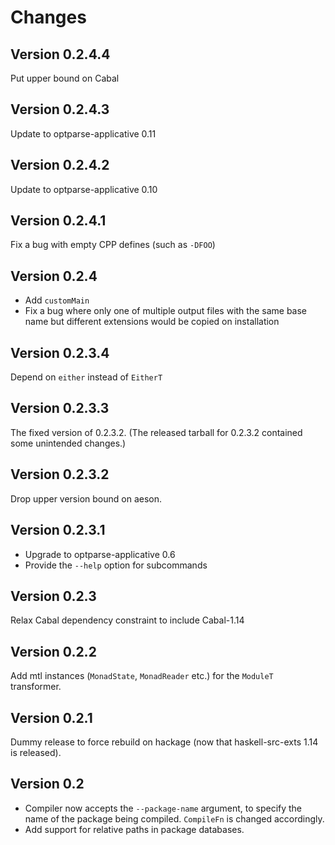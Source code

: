 Changes
=======

Version 0.2.4.4
---------------

Put upper bound on Cabal

Version 0.2.4.3
---------------

Update to optparse-applicative 0.11

Version 0.2.4.2
---------------

Update to optparse-applicative 0.10

Version 0.2.4.1
---------------

Fix a bug with empty CPP defines (such as `-DFOO`)

Version 0.2.4
-------------

* Add `customMain`
* Fix a bug where only one of multiple output files with the same base name but
  different extensions would be copied on installation

Version 0.2.3.4
---------------

Depend on `either` instead of `EitherT`

Version 0.2.3.3
---------------

The fixed version of 0.2.3.2. (The released tarball for 0.2.3.2 contained some
unintended changes.)

Version 0.2.3.2
---------------

Drop upper version bound on aeson.

Version 0.2.3.1
---------------

* Upgrade to optparse-applicative 0.6
* Provide the `--help` option for subcommands

Version 0.2.3
-------------

Relax Cabal dependency constraint to include Cabal-1.14

Version 0.2.2
-------------

Add mtl instances (`MonadState`, `MonadReader` etc.) for the `ModuleT`
transformer.

Version 0.2.1
-------------

Dummy release to force rebuild on hackage (now that haskell-src-exts 1.14 is
released).

Version 0.2
-----------

* Compiler now accepts the `--package-name` argument, to specify the name of the
  package being compiled. `CompileFn` is changed accordingly.
* Add support for relative paths in package databases.
